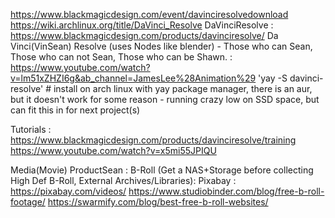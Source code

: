 https://www.blackmagicdesign.com/event/davinciresolvedownload
https://wiki.archlinux.org/title/DaVinci_Resolve
DaVinciResolve : https://www.blackmagicdesign.com/products/davinciresolve/
Da Vinci(VinSean) Resolve (uses Nodes like blender) - Those who can Sean, Those who can not Sean, Those who can be Shawn. : https://www.youtube.com/watch?v=lm51xZHZI6g&ab_channel=JamesLee%28Animation%29
'yay -S davinci-resolve' # install on arch linux with yay package manager, there is an aur, but it doesn't work for some reason - running crazy low on SSD space, but can fit this in for next project(s)

Tutorials :
https://www.blackmagicdesign.com/products/davinciresolve/training
https://www.youtube.com/watch?v=x5mi55JPIQU

Media(Movie) ProductSean : 
B-Roll (Get a NAS+Storage before collecting High Def B-Roll, External Archives/Libraries):
Pixabay : https://pixabay.com/videos/
https://www.studiobinder.com/blog/free-b-roll-footage/
https://swarmify.com/blog/best-free-b-roll-websites/